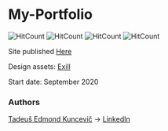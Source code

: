 # My-Portfolio

![HitCount](http://hits.dwyl.com/teklithuania/My-Portfolio.svg)
![HitCount](http://hits.dwyl.io/undefinedCudaCore/My-Portfolio.svg)
![HitCount](http://hits.dwyl.com/teklithuania/My-Portfolio.svg)
![HitCount](http://hits.dwyl.com/undefinedcudacore/My-Portfolio.svg)

Site published [Here](https://undefinedcudacore.github.io/My-Portfolio/index.html)

Design assets: [Exill](http://exill.dk/demo/codex/template/particles.html)

Start date: September 2020

### Authors
[Tadeuš Edmond Kuncevič](https://github.com/undefinedCudaCore) ->
[LinkedIn](https://www.linkedin.com/in/tadeu%C5%A1-kuncevi%C4%8D-32576bbb/)
